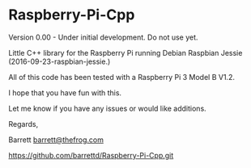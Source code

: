 # Raspberry-Pi-Cpp
Version 0.00 - Under initial development. Do not use yet.

Little C++ library for the Raspberry Pi running Debian Raspbian Jessie (2016-09-23-raspbian-jessie.)

All of this code has been tested with a Raspberry Pi 3 Model B V1.2.

I hope that you have fun with this.

Let me know if you have any issues or would like additions.

Regards,

Barrett
barrett@thefrog.com

https://github.com/barrettd/Raspberry-Pi-Cpp.git

